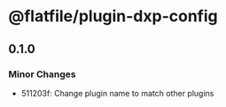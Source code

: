 # @flatfile/plugin-dxp-config

## 0.1.0

### Minor Changes

- 511203f: Change plugin name to match other plugins
